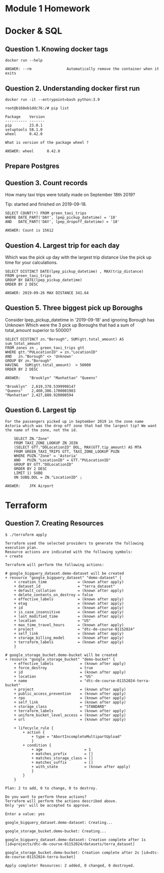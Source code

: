 # Module 1 Homework

# Docker & SQL

## Question 1. Knowing docker tags

    docker run --help

`ANSWER: --rm                Automatically remove the container when it exits` 

## Question 2. Understanding docker first run

    docker run -it --entrypoint=bash python:3.9

    root@b168eb1ddc76:/# pip list

    Package    Version
    ---------- -------
    pip        23.0.1
    setuptools 58.1.0
    wheel      0.42.0

    What is version of the package wheel ?

`ANSWER: wheel      0.42.0` 

## Prepare Postgres

## Question 3. Count records

How many taxi trips were totally made on September 18th 2019?

Tip: started and finished on 2019-09-18.

    SELECT COUNT(*) FROM green_taxi_trips 
    WHERE DATE_PART('DAY', lpep_pickup_datetime) = '18'
    AND   DATE_PART('DAY', lpep_dropoff_datetime) = '18'

`ANSWER: Count is 15612` 
    

## Question 4. Largest trip for each day

Which was the pick up day with the largest trip distance Use the pick up time for your calculations.

    SELECT DISTINCT DATE(lpep_pickup_datetime) , MAX(trip_distance)
    FROM green_taxi_trips
    GROUP BY DATE(lpep_pickup_datetime) 
    ORDER BY 2 DESC

`ANSWER: 2019-09-26	MAX DISTANCE 341.64` 
    

## Question 5. Three biggest pick up Boroughs

Consider lpep_pickup_datetime in '2019-09-18' and ignoring Borough has Unknown
Which were the 3 pick up Boroughs that had a sum of total_amount superior to 50000?

    SELECT DISTINCT zn."Borough", SUM(gtt.total_amount) AS sum_total_amount
    FROM zones zn , green_taxi_trips gtt
    WHERE gtt."PULocationID" = zn."LocationID"
    AND	  zn."Borough" <> 'Unknown'
    GROUP BY zn."Borough"
    HAVING 	 SUM(gtt.total_amount)  > 50000
    ORDER BY 2 DESC

`ANSWER:	"Brooklyn" "Manhattan" "Queens"` 
    
    "Brooklyn"	2,619,378.5399998147
    "Queens"	2,460,386.1700001983
    "Manhattan"	2,427,880.920000594

## Question 6. Largest tip

    For the passengers picked up in September 2019 in the zone name Astoria which was the drop off zone that had the largest tip? We want the name of the zone, not the id.

        SELECT ZN."Zone" 
        FROM TAXI_ZONE_LOOKUP ZN JOIN 
        (SELECT GTT."DOLocationID" DOL, MAX(GTT.tip_amount) AS MTA
        FROM GREEN_TAXI_TRIPS GTT, TAXI_ZONE_LOOKUP PUZN 
        WHERE PUZN."Zone" = 'Astoria'
        AND   PUZN."LocationID" = GTT."PULocationID"
        GROUP BY GTT."DOLocationID"
        ORDER BY 2 DESC
        LIMIT 1) SUBQ
        ON SUBQ.DOL = ZN."LocationID" ;

`ANSWER:	JFK Airport` 
    

# Terraform

## Question 7. Creating Resources

    $ ./terraform apply

    Terraform used the selected providers to generate the following execution plan.     
    Resource actions are indicated with the following symbols:
    + create

    Terraform will perform the following actions:

    # google_bigquery_dataset.demo-dataset will be created
    + resource "google_bigquery_dataset" "demo-dataset" {
        + creation_time              = (known after apply)
        + dataset_id                 = "terra_dataset"
        + default_collation          = (known after apply)
        + delete_contents_on_destroy = false
        + effective_labels           = (known after apply)
        + etag                       = (known after apply)
        + id                         = (known after apply)
        + is_case_insensitive        = (known after apply)
        + last_modified_time         = (known after apply)
        + location                   = "US"
        + max_time_travel_hours      = (known after apply)
        + project                    = "dtc-de-course-01152024"
        + self_link                  = (known after apply)
        + storage_billing_model      = (known after apply)
        + terraform_labels           = (known after apply)
        }

    # google_storage_bucket.demo-bucket will be created
    + resource "google_storage_bucket" "demo-bucket" {
        + effective_labels            = (known after apply)
        + force_destroy               = true
        + id                          = (known after apply)
        + location                    = "US"
        + name                        = "dtc-de-course-01152024-terra-bucket"
        + project                     = (known after apply)
        + public_access_prevention    = (known after apply)
        + rpo                         = (known after apply)
        + self_link                   = (known after apply)
        + storage_class               = "STANDARD"
        + terraform_labels            = (known after apply)
        + uniform_bucket_level_access = (known after apply)
        + url                         = (known after apply)

        + lifecycle_rule {
            + action {
                + type = "AbortIncompleteMultipartUpload"
                }
            + condition {
                + age                   = 1
                + matches_prefix        = []
                + matches_storage_class = []
                + matches_suffix        = []
                + with_state            = (known after apply)
                }
            }
        }

    Plan: 2 to add, 0 to change, 0 to destroy.

    Do you want to perform these actions?
    Terraform will perform the actions described above.
    Only 'yes' will be accepted to approve.

    Enter a value: yes

`google_bigquery_dataset.demo-dataset: Creating...` 

`google_storage_bucket.demo-bucket: Creating...` 

`google_bigquery_dataset.demo-dataset: Creation complete after 1s [id=projects/dtc-de-course-01152024/datasets/terra_dataset]` 

`google_storage_bucket.demo-bucket: Creation complete after 2s [id=dtc-de-course-01152024-terra-bucket]` 

`Apply complete! Resources: 2 added, 0 changed, 0 destroyed.` 
    
    
    
    

    


